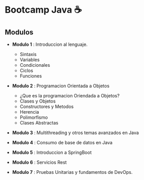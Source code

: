# Bootcamp Java ☕️

## Modulos

* **Modulo 1** : Introduccion al lenguaje.
  * Sintaxis
  * Variables
  * Condicionales
  * Ciclos
  * Funciones

* **Modulo 2** : Programacion Orientada a Objetos
  * ¿Que es la programacion Oriendada a Objetos?
  * Clases y Objetos
  * Constructores y Metodos
  * Herencia 
  * Polimorfismo
  * Clases Abstractas  

* **Modulo 3** : Multithreading y otros temas avanzados en Java

* **Modulo 4** : Consumo de base de datos en Java 

* **Modulo 5** : Introduccion a SpringBoot

* **Modulo 6** : Servicios Rest

* **Modulo 7** : Pruebas Unitarias y fundamentos de DevOps.
